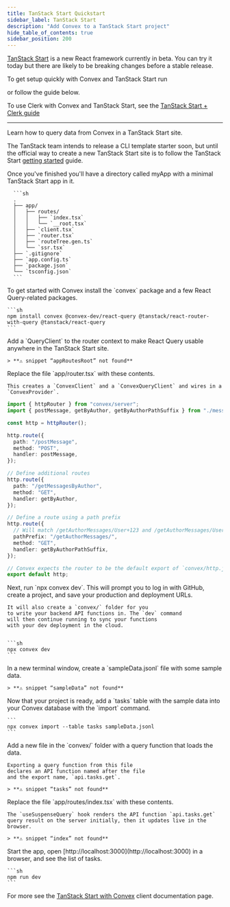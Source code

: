 ```yaml
---
title: TanStack Start Quickstart
sidebar_label: TanStack Start
description: "Add Convex to a TanStack Start project"
hide_table_of_contents: true
sidebar_position: 200
---
```







<Admonition type="caution" title="TanStack Start is in Beta">

[TanStack Start](https://tanstack.com/start/latest) is a new React framework
currently in beta. You can try it today but there are likely to be breaking
changes before a stable release.

</Admonition>

To get setup quickly with Convex and TanStack Start run

<p>
  <b>
    <CodeWithCopyButton text="npm create convex@latest -- -t tanstack-start" />
  </b>
</p>

or follow the guide below.

To use Clerk with Convex and TanStack Start, see the
[TanStack Start + Clerk guide](/client/react/tanstack-start/clerk.mdx)

---

Learn how to query data from Convex in a TanStack Start site.

<StepByStep>
  <Step title="Create a TanStack Start site">

The TanStack team intends to release a CLI template starter soon, but until the
official way to create a new TanStack Start site is to follow the TanStack Start
[getting started](https://tanstack.com/router/latest/docs/framework/react/start/getting-started)
guide.

Once you've finished you'll have a directory called myApp with a minimal
TanStack Start app in it.

      ```sh
      .
      ├── app/
      │   ├── routes/
      │   │   ├── `index.tsx`
      │   │   └── `__root.tsx`
      │   ├── `client.tsx`
      │   ├── `router.tsx`
      │   ├── `routeTree.gen.ts`
      │   └── `ssr.tsx`
      ├── `.gitignore`
      ├── `app.config.ts`
      ├── `package.json`
      └── `tsconfig.json`
      ```

</Step>
  <Step title="Install the Convex client and server library">
    To get started with Convex install the `convex` package and a few React Query-related packages.

    ```sh
    npm install convex @convex-dev/react-query @tanstack/react-router-with-query @tanstack/react-query
    ```

  </Step>

  <Step title="Update app/routes/__root.tsx">
    Add a `QueryClient` to the router context to make React Query usable anywhere in the TanStack Start site.

    > **⚠ snippet “appRoutesRoot” not found**

  </Step>

  <Step title="Update app/router.tsx">
    Replace the file `app/router.tsx` with these contents.

    This creates a `ConvexClient` and a `ConvexQueryClient` and wires in a `ConvexProvider`.

    
```ts
import { httpRouter } from "convex/server";
import { postMessage, getByAuthor, getByAuthorPathSuffix } from "./messages";

const http = httpRouter();

http.route({
  path: "/postMessage",
  method: "POST",
  handler: postMessage,
});

// Define additional routes
http.route({
  path: "/getMessagesByAuthor",
  method: "GET",
  handler: getByAuthor,
});

// Define a route using a path prefix
http.route({
  // Will match /getAuthorMessages/User+123 and /getAuthorMessages/User+234 etc.
  pathPrefix: "/getAuthorMessages/",
  method: "GET",
  handler: getByAuthorPathSuffix,
});

// Convex expects the router to be the default export of `convex/http.js`.
export default http;
```


  </Step>

  <Step title="Set up a Convex dev deployment">
    Next, run `npx convex dev`. This
    will prompt you to log in with GitHub,
    create a project, and save your production and deployment URLs.

    It will also create a `convex/` folder for you
    to write your backend API functions in. The `dev` command
    will then continue running to sync your functions
    with your dev deployment in the cloud.


    ```sh
    npx convex dev
    ```

  </Step>

  <Step title="Create sample data for your database">
    In a new terminal window, create a `sampleData.jsonl`
    file with some sample data.

    > **⚠ snippet “sampleData” not found**

  </Step>

  <Step title="Add the sample data to your database">
    Now that your project is ready, add a `tasks` table
    with the sample data into your Convex database with
    the `import` command.

    ```
    npx convex import --table tasks sampleData.jsonl
    ```

  </Step>

  <Step title="Expose a database query">
    Add a new file <JSDialectFileName name="tasks.ts" /> in the `convex/` folder
    with a query function that loads the data.

    Exporting a query function from this file
    declares an API function named after the file
    and the export name, `api.tasks.get`.

    > **⚠ snippet “tasks” not found**

  </Step>

  <Step title="Display the data in your app">
    Replace the file `app/routes/index.tsx` with these contents.

    The `useSuspenseQuery` hook renders the API function `api.tasks.get`
    query result on the server initially, then it updates live in the browser.

    > **⚠ snippet “index” not found**

  </Step>

  <Step title="Start the app">
    Start the app, open [http://localhost:3000](http://localhost:3000) in a browser,
    and see the list of tasks.

    ```sh
    npm run dev
    ```

  </Step>

</StepByStep>

For more see the
[TanStack Start with Convex](/client/react/tanstack-start/tanstack-start.mdx)
client documentation page.
